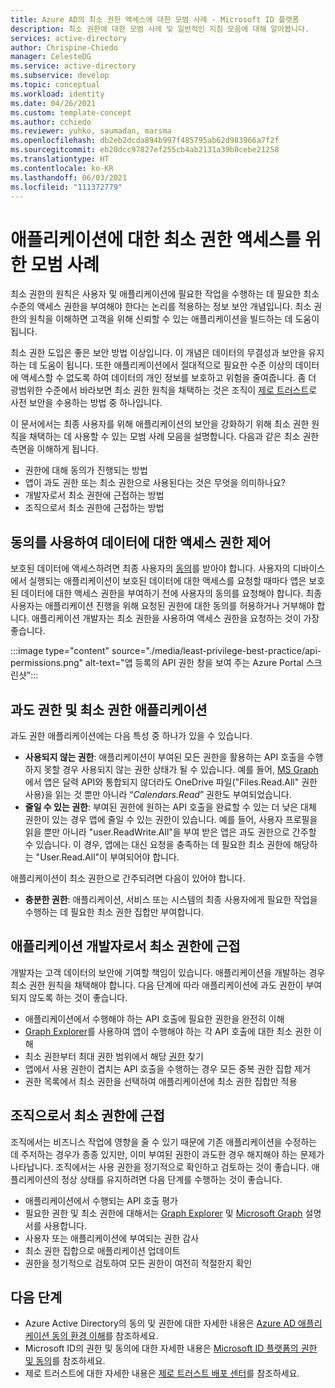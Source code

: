 ```yaml
---
title: Azure AD의 최소 권한 액세스에 대한 모범 사례 - Microsoft ID 플랫폼
description: 최소 권한에 대한 모범 사례 및 일반적인 지침 모음에 대해 알아봅니다.
services: active-directory
author: Chrispine-Chiedo
manager: CelesteDG
ms.service: active-directory
ms.subservice: develop
ms.topic: conceptual
ms.workload: identity
ms.date: 04/26/2021
ms.custom: template-concept
ms.author: cchiedo
ms.reviewer: yuhko, saumadan, marsma
ms.openlocfilehash: db2eb2dcda894b997f485795ab62d983966a7f2f
ms.sourcegitcommit: eb20dcc97827ef255cb4ab2131a39b8cebe21258
ms.translationtype: HT
ms.contentlocale: ko-KR
ms.lasthandoff: 06/03/2021
ms.locfileid: "111372779"
---
```

# <a name="best-practices-for-least-privileged-access-for-applications"></a>애플리케이션에 대한 최소 권한 액세스를 위한 모범 사례

최소 권한의 원칙은 사용자 및 애플리케이션에 필요한 작업을 수행하는 데 필요한 최소 수준의 액세스 권한을 부여해야 한다는 논리를 적용하는 정보 보안 개념입니다. 최소 권한의 원칙을 이해하면 고객을 위해 신뢰할 수 있는 애플리케이션을 빌드하는 데 도움이 됩니다.

최소 권한 도입은 좋은 보안 방법 이상입니다. 이 개념은 데이터의 무결성과 보안을 유지하는 데 도움이 됩니다. 또한 애플리케이션에서 절대적으로 필요한 수준 이상의 데이터에 액세스할 수 없도록 하여 데이터의 개인 정보를 보호하고 위험을 줄여줍니다. 좀 더 광범위한 수준에서 바라보면 최소 권한 원칙을 채택하는 것은 조직이 [제로 트러스트](https://www.microsoft.com/security/business/zero-trust)로 사전 보안을 수용하는 방법 중 하나입니다.

이 문서에서는 최종 사용자를 위해 애플리케이션의 보안을 강화하기 위해 최소 권한 원칙을 채택하는 데 사용할 수 있는 모범 사례 모음을 설명합니다. 다음과 같은 최소 권한 측면을 이해하게 됩니다.
- 권한에 대해 동의가 진행되는 방법
- 앱이 과도 권한 또는 최소 권한으로 사용된다는 것은 무엇을 의미하나요?
- 개발자로서 최소 권한에 근접하는 방법
- 조직으로서 최소 권한에 근접하는 방법

## <a name="using-consent-to-control-access-permissions-to-data"></a>동의를 사용하여 데이터에 대한 액세스 권한 제어

보호된 데이터에 액세스하려면 최종 사용자의 [동의](../develop/application-consent-experience.md#consent-and-permissions)를 받아야 합니다. 사용자의 디바이스에서 실행되는 애플리케이션이 보호된 데이터에 대한 액세스를 요청할 때마다 앱은 보호된 데이터에 대한 액세스 권한을 부여하기 전에 사용자의 동의를 요청해야 합니다. 최종 사용자는 애플리케이션 진행을 위해 요청된 권한에 대한 동의를 허용하거나 거부해야 합니다. 애플리케이션 개발자는 최소 권한을 사용하여 액세스 권한을 요청하는 것이 가장 좋습니다.

:::image type="content" source="./media/least-privilege-best-practice/api-permissions.png" alt-text="앱 등록의 API 권한 창을 보여 주는 Azure Portal 스크린샷":::

## <a name="overprivileged-and-least-privileged-applications"></a>과도 권한 및 최소 권한 애플리케이션

과도 권한 애플리케이션에는 다음 특성 중 하나가 있을 수 있습니다.
- **사용되지 않는 권한**: 애플리케이션이 부여된 모든 권한을 활용하는 API 호출을 수행하지 못할 경우 사용되지 않는 권한 상태가 될 수 있습니다. 예를 들어, [MS Graph](/graph/overview)에서 앱은 달력 API와 통합되지 않더라도 OneDrive 파일("Files.Read.All" 권한 사용)을 읽는 것 뿐만 아니라 “*Calendars.Read*” 권한도 부여되었습니다.
- **줄일 수 있는 권한**: 부여된 권한에 원하는 API 호출을 완료할 수 있는 더 낮은 대체 권한이 있는 경우 앱에 줄일 수 있는 권한이 있습니다. 예를 들어, 사용자 프로필을 읽을 뿐만 아니라 "user.ReadWrite.All"을 부여 받은 앱은 과도 권한으로 간주할 수 있습니다. 이 경우, 앱에는 대신 요청을 충족하는 데 필요한 최소 권한에 해당하는 "User.Read.All"이 부여되어야 합니다.

애플리케이션이 최소 권한으로 간주되려면 다음이 있어야 합니다.
- **충분한 권한**: 애플리케이션, 서비스 또는 시스템의 최종 사용자에게 필요한 작업을 수행하는 데 필요한 최소 권한 집합만 부여합니다.

## <a name="approaching-least-privilege-as-an-application-developer"></a>애플리케이션 개발자로서 최소 권한에 근접

개발자는 고객 데이터의 보안에 기여할 책임이 있습니다. 애플리케이션을 개발하는 경우 최소 권한 원칙을 채택해야 합니다. 다음 단계에 따라 애플리케이션에 과도 권한이 부여되지 않도록 하는 것이 좋습니다.
- 애플리케이션에서 수행해야 하는 API 호출에 필요한 권한을 완전히 이해
- [Graph Explorer](https://developer.microsoft.com/graph/graph-explorer)를 사용하여 앱이 수행해야 하는 각 API 호출에 대한 최소 권한 이해
- 최소 권한부터 최대 권한 범위에서 해당 [권한](/graph/permissions-reference) 찾기
- 앱에서 사용 권한이 겹치는 API 호출을 수행하는 경우 모든 중복 권한 집합 제거
- 권한 목록에서 최소 권한을 선택하여 애플리케이션에 최소 권한 집합만 적용

## <a name="approaching-least-privilege-as-an-organization"></a>조직으로서 최소 권한에 근접

조직에서는 비즈니스 작업에 영향을 줄 수 있기 때문에 기존 애플리케이션을 수정하는 데 주저하는 경우가 종종 있지만, 이미 부여된 권한이 과도한 경우 해지해야 하는 문제가 나타납니다. 조직에서는 사용 권한을 정기적으로 확인하고 검토하는 것이 좋습니다. 애플리케이션의 정상 상태를 유지하려면 다음 단계를 수행하는 것이 좋습니다.
- 애플리케이션에서 수행되는 API 호출 평가
- 필요한 권한 및 최소 권한에 대해서는 [Graph Explorer](https://developer.microsoft.com/graph/graph-explorer) 및 [Microsoft Graph](/graph/overview) 설명서를 사용합니다.
- 사용자 또는 애플리케이션에 부여되는 권한 감사
- 최소 권한 집합으로 애플리케이션 업데이트
- 권한을 정기적으로 검토하여 모든 권한이 여전히 적절한지 확인

## <a name="next-steps"></a>다음 단계

- Azure Active Directory의 동의 및 권한에 대한 자세한 내용은 [Azure AD 애플리케이션 동의 환경 이해](../develop/application-consent-experience.md)를 참조하세요.
- Microsoft ID의 권한 및 동의에 대한 자세한 내용은 [Microsoft ID 플랫폼의 권한 및 동의](../develop/v2-permissions-and-consent.md)를 참조하세요.
- 제로 트러스트에 대한 자세한 내용은 [제로 트러스트 배포 센터](/security/zero-trust/)를 참조하세요.
